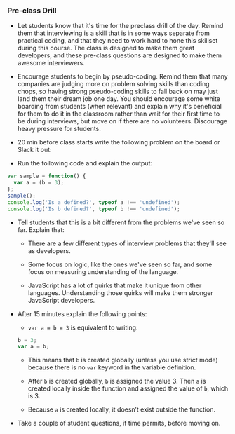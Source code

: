 ### Pre-class Drill

- Let students know that it's time for the preclass drill of the day. Remind them that interviewing is a skill that is in some ways separate from practical coding, and that they need to work hard to hone this skillset during this course. The class is designed to make them great developers, and these pre-class questions are designed to make them awesome interviewers.

- Encourage students to begin by pseudo-coding. Remind them that many companies are judging more on problem solving skills than coding chops, so having strong pseudo-coding skills to fall back on may just land them their dream job one day. You should encourage some white boarding from students (when relevant) and explain why it's beneficial for them to do it in the classroom rather than wait for their first time to be during interviews, but move on if there are no volunteers. Discourage heavy pressure for students.

- 20 min before class starts write the following problem on the board or Slack it out:

- Run the following code and explain the output:

```js
var sample = function() {
  var a = (b = 3);
};
sample();
console.log('Is a defined?', typeof a !== 'undefined');
console.log('Is b defined?', typeof b !== 'undefined');
```

- Tell students that this is a bit different from the problems we've seen so far. Explain that:

  - There are a few different types of interview problems that they'll see as developers.

  - Some focus on logic, like the ones we've seen so far, and some focus on measuring understanding of the language.

  - JavaScript has a lot of quirks that make it unique from other languages. Understanding those quirks will make them stronger JavaScript developers.

- After 15 minutes explain the following points:

  - `var a = b = 3` is equivalent to writing:

  ```js
  b = 3;
  var a = b;
  ```

  - This means that `b` is created globally (unless you use strict mode) because there is no `var` keyword in the variable definition.

  - After `b` is created globally, `b` is assigned the value 3. Then `a` is created locally inside the function and assigned the value of `b`, which is 3.

  - Because `a` is created locally, it doesn’t exist outside the function.

- Take a couple of student questions, if time permits, before moving on.
